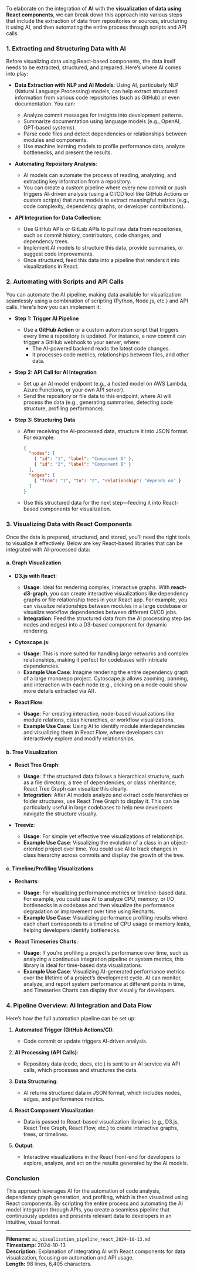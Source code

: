 To elaborate on the integration of **AI** with the **visualization of data using React components**, we can break down this approach into various steps that include the extraction of data from repositories or sources, structuring it using AI, and then automating the entire process through scripts and API calls.

### **1. Extracting and Structuring Data with AI**
Before visualizing data using React-based components, the data itself needs to be extracted, structured, and prepared. Here’s where AI comes into play:

- **Data Extraction with NLP and AI Models**: Using AI, particularly NLP (Natural Language Processing) models, can help extract structured information from various code repositories (such as GitHub) or even documentation. You can:
  - Analyze commit messages for insights into development patterns.
  - Summarize documentation using language models (e.g., OpenAI, GPT-based systems).
  - Parse code files and detect dependencies or relationships between modules and components.
  - Use machine learning models to profile performance data, analyze bottlenecks, and present the results.

- **Automating Repository Analysis**: 
  - AI models can automate the process of reading, analyzing, and extracting key information from a repository.
  - You can create a custom pipeline where every new commit or push triggers AI-driven analysis (using a CI/CD tool like GitHub Actions or custom scripts) that runs models to extract meaningful metrics (e.g., code complexity, dependency graphs, or developer contributions).

- **API Integration for Data Collection**:
  - Use GitHub APIs or GitLab APIs to pull raw data from repositories, such as commit history, contributors, code changes, and dependency trees.
  - Implement AI models to structure this data, provide summaries, or suggest code improvements.
  - Once structured, feed this data into a pipeline that renders it into visualizations in React.

### **2. Automating with Scripts and API Calls**
You can automate the AI pipeline, making data available for visualization seamlessly using a combination of scripting (Python, Node.js, etc.) and API calls. Here's how you can implement it:

- **Step 1: Trigger AI Pipeline**
  - Use a **GitHub Action** or a custom automation script that triggers every time a repository is updated. For instance, a new commit can trigger a GitHub webhook to your server, where:
    - The AI-powered backend reads the latest code changes.
    - It processes code metrics, relationships between files, and other data.
  
- **Step 2: API Call for AI Integration**
  - Set up an AI model endpoint (e.g., a hosted model on AWS Lambda, Azure Functions, or your own API server).
  - Send the repository or file data to this endpoint, where AI will process the data (e.g., generating summaries, detecting code structure, profiling performance).

- **Step 3: Structuring Data**
  - After receiving the AI-processed data, structure it into JSON format. For example:
    ```json
    {
      "nodes": [
        { "id": "1", "label": "Component A" },
        { "id": "2", "label": "Component B" }
      ],
      "edges": [
        { "from": "1", "to": "2", "relationship": "depends on" }
      ]
    }
    ```
  - Use this structured data for the next step—feeding it into React-based components for visualization.

### **3. Visualizing Data with React Components**

Once the data is prepared, structured, and stored, you’ll need the right tools to visualize it effectively. Below are key React-based libraries that can be integrated with AI-processed data:

#### a. **Graph Visualization**

- **D3.js with React**: 
  - **Usage**: Ideal for rendering complex, interactive graphs. With **react-d3-graph**, you can create interactive visualizations like dependency graphs or file relationship trees in your React app. For example, you can visualize relationships between modules in a large codebase or visualize workflow dependencies between different CI/CD jobs.
  - **Integration**: Feed the structured data from the AI processing step (as nodes and edges) into a D3-based component for dynamic rendering.
  
- **Cytoscape.js**:
  - **Usage**: This is more suited for handling large networks and complex relationships, making it perfect for codebases with intricate dependencies.
  - **Example Use Case**: Imagine rendering the entire dependency graph of a large monorepo project. Cytoscape.js allows zooming, panning, and interaction with each node (e.g., clicking on a node could show more details extracted via AI).

- **React Flow**:
  - **Usage**: For creating interactive, node-based visualizations like module relations, class hierarchies, or workflow visualizations.
  - **Example Use Case**: Using AI to identify module interdependencies and visualizing them in React Flow, where developers can interactively explore and modify relationships.

#### b. **Tree Visualization**

- **React Tree Graph**:
  - **Usage**: If the structured data follows a hierarchical structure, such as a file directory, a tree of dependencies, or class inheritance, React Tree Graph can visualize this clearly.
  - **Integration**: After AI models analyze and extract code hierarchies or folder structures, use React Tree Graph to display it. This can be particularly useful in large codebases to help new developers navigate the structure visually.

- **Treeviz**:
  - **Usage**: For simple yet effective tree visualizations of relationships.
  - **Example Use Case**: Visualizing the evolution of a class in an object-oriented project over time. You could use AI to track changes in class hierarchy across commits and display the growth of the tree.

#### c. **Timeline/Profiling Visualizations**

- **Recharts**:
  - **Usage**: For visualizing performance metrics or timeline-based data. For example, you could use AI to analyze CPU, memory, or I/O bottlenecks in a codebase and then visualize the performance degradation or improvement over time using Recharts.
  - **Example Use Case**: Visualizing performance profiling results where each chart corresponds to a timeline of CPU usage or memory leaks, helping developers identify bottlenecks.

- **React Timeseries Charts**:
  - **Usage**: If you're profiling a project’s performance over time, such as analyzing a continuous integration pipeline or system metrics, this library is ideal for time-based data visualizations.
  - **Example Use Case**: Visualizing AI-generated performance metrics over the lifetime of a project’s development cycle. AI can monitor, analyze, and report system performance at different points in time, and Timeseries Charts can display that visually for developers.

### **4. Pipeline Overview: AI Integration and Data Flow**

Here’s how the full automation pipeline can be set up:

1. **Automated Trigger (GitHub Actions/CI)**: 
   - Code commit or update triggers AI-driven analysis.
  
2. **AI Processing (API Calls)**:
   - Repository data (code, docs, etc.) is sent to an AI service via API calls, which processes and structures the data.
  
3. **Data Structuring**:
   - AI returns structured data in JSON format, which includes nodes, edges, and performance metrics.

4. **React Component Visualization**:
   - Data is passed to React-based visualization libraries (e.g., D3.js, React Tree Graph, React Flow, etc.) to create interactive graphs, trees, or timelines.
  
5. **Output**:
   - Interactive visualizations in the React front-end for developers to explore, analyze, and act on the results generated by the AI models.

### **Conclusion**
This approach leverages AI for the automation of code analysis, dependency graph generation, and profiling, which is then visualized using React components. By scripting the entire process and automating the AI model integration through APIs, you create a seamless pipeline that continuously updates and presents relevant data to developers in an intuitive, visual format.

---
**Filename:** `ai_visualization_pipeline_react_2024-10-13.md`  
**Timestamp:** 2024-10-13  
**Description:** Explanation of integrating AI with React components for data visualization, focusing on automation and API usage.  
**Length:** 98 lines, 6,405 characters.
